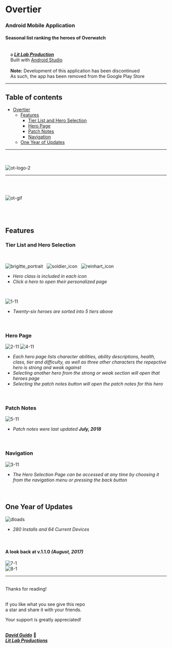 # Overtier

### Android Mobile Application
#### Seasonal list ranking the heroes of Overwatch

<br/>&nbsp;&nbsp;&nbsp;&nbsp;a [***Lit Lab Production***](https://www.litlabproductions.com)<br/>
&nbsp;&nbsp;&nbsp;&nbsp;Built with [Android Studio](https://developer.android.com/studio/) <br>
<br/>&nbsp;&nbsp;&nbsp;&nbsp;**Note:** Development of this application has been discontinued<br>&nbsp;&nbsp;&nbsp;&nbsp;As such, the app has been removed from the Google Play Store <br>
***

## Table of contents
- [Overtier](#overtier)
  - [Features](#features)
    - [Tier List and Hero Selection](#tier-list-and-hero-selection)
    - [Hero Page](#hero-page)
    - [Patch Notes](#patch-notes)
    - [Navigation](#navigation)
  - [One Year of Updates](#one-year-of-updates) 
***
<br><br>
![ot-logo-2](https://user-images.githubusercontent.com/34845402/131586198-657158bf-7c64-421c-87c2-d70c9fcdc33c.png)
<br>
***
<br><br>

![ot-gif](https://user-images.githubusercontent.com/34845402/132142150-81c526e9-8c8b-404f-9b5f-343ea6247de1.gif) <br><br><br><br>
 
## Features


### Tier List and Hero Selection
<br>

![brigitte_portrait](https://user-images.githubusercontent.com/34845402/132142524-8f5cf55a-ee02-43ed-a870-c189c753f014.png)&nbsp;&nbsp;
![soldier_icon](https://user-images.githubusercontent.com/34845402/132142521-5d89354a-141b-4f34-b065-7c8f2d11687b.png)&nbsp;&nbsp;
![reinhart_icon](https://user-images.githubusercontent.com/34845402/132142526-dd5f0b96-30fa-4294-8a64-ab878572d44e.png)
  * *Hero class is included in each icon* 
  * *Click a hero to open their personalized page* 

<br>

![1-11](https://user-images.githubusercontent.com/34845402/131565439-e4358985-8be4-4a0d-98b1-b8ad1eae8ac6.png)
  * *Twenty-six heroes are sorted into 5 tiers above* <br><br><br>


### Hero Page 
![2-11](https://user-images.githubusercontent.com/34845402/131565442-ed3b771b-6446-4ce9-b488-981d912fd8b1.png)
![4-11](https://user-images.githubusercontent.com/34845402/131565448-2314ed4d-88af-49cd-b2c4-262326d5cb57.png)
  * *Each hero page lists character abilities, ability descriptions, health, class, tier and difficulty, as well as three other characters the repepctive hero is strong and weak against*
  * *Selecting another hero from the strong or weak section will open that heroes page*
  * *Selecting the patch notes button will open the patch notes for this hero* <br><br><br>

### Patch Notes
![5-11](https://user-images.githubusercontent.com/34845402/131565450-435c8ed2-706e-41dd-a6a0-722f7dbed934.png)
  * *Patch notes were last updated **July, 2018*** <br><br><br>

### Navigation
![3-11](https://user-images.githubusercontent.com/34845402/131565445-5fdd1223-7256-43d6-a99d-a89b79ecb109.png)
  * *The Hero Selection Page can be accessed at any time by choosing it from the navigation menu or pressing the back button* <br><br><br>


## One Year of Updates
![dloads](https://user-images.githubusercontent.com/34845402/132143473-4a15cea7-ee78-4771-bad3-c5840691c69d.png)
  * *280 Installs and 64 Current Devices* <br><br><br>

#### A look back at v.1.1.0 ***(August, 2017)***
![7-1](https://user-images.githubusercontent.com/34845402/131570623-f55f0a34-7681-4e17-9d94-6109ec5eeecc.png)<br>
![8-1](https://user-images.githubusercontent.com/34845402/131570627-6138aed4-e8a9-4f12-96bc-0cfb19562e22.png)

    

***

<br/>
Thanks for reading!<br/><br/>
 
If you like what you see give this repo  
a star and share it with your friends.

Your support is greatly appreciated!<br/><br/>


[***David Guido***](https://www.litlabproductions.com/resume-view) :rocket:  
[***Lit Lab Productions***](https://www.litlabproductions.com)
<br/><br/>
